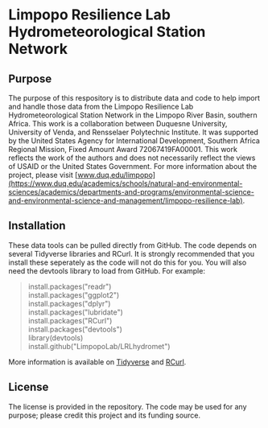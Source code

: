 # Limpopo Resilience Lab Hydrometeorological Station Network

## Purpose  
The purpose of this respository is to distribute data and code to help import and handle those data from the Limpopo Resilience Lab Hydrometeorological Station Network in the Limpopo River Basin, southern Africa.  This work is a collaboration between Duquesne University, University of Venda, and Rensselaer Polytechnic Institute.  It was supported by the United States Agency for International Development, Southern Africa Regional Mission, Fixed Amount Award 72067419FA00001. This work reflects the work of the authors and does not necessarily reflect the views of USAID or the United States Government.  For more information about the project, please visit [www.duq.edu/limpopo](https://www.duq.edu/academics/schools/natural-and-environmental-sciences/academics/departments-and-programs/environmental-science-and-environmental-science-and-management/limpopo-resilience-lab).  

## Installation  
These data tools can be pulled directly from GitHub.  The code depends on several Tidyverse libraries and RCurl.  It is strongly recommended that you install these seperately as the code will not do this for you.  You will also need the devtools library to load from GitHub.  For example:  
> install.packages("readr")  
> install.packages("ggplot2")  
> install.packages("dplyr")  
> install.packages("lubridate")  
> install.packages("RCurl")  
> install.packages("devtools")  
> library(devtools)  
> install.github("LimpopoLab/LRLhydromet")  

More information is available on [Tidyverse](https://www.tidyverse.org/) and [RCurl](https://cran.r-project.org/web/packages/RCurl/RCurl.pdf).

## License  
The license is provided in the repository.  The code may be used for any purpose; please credit this project and its funding source.  

